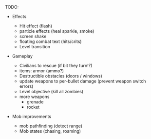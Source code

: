 TODO:
* Effects
    * Hit effect (flash)
    * particle effects (heal sparkle, smoke)
    * screen shake
    * floating combat text (hits/crits)
    * Level transition

* Gameplay
    * Civilians to rescue (if bit they turn!?)
    * items:  armor (ammo?)
    * Destructible obstacles (doors / windows)
    * update weapons to per-bullet damage (prevent weapon switch errors)
    * Level objective (kill all zombies)
    * more weapons
        * grenade
        * rocket

* Mob improvements
    * mob pathfinding (detect range)
    * Mob states (chasing, roaming)
